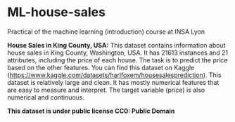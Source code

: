 # ML-house-sales
Practical of the machine learning (introduction) course at INSA Lyon

**House Sales in King County, USA:** This dataset contains information about house sales in King County, Washington, USA. It has 21613 instances and 21 attributes, including the price of each house. The task is to predict the price based on the other features. You can find this dataset on Kaggle (https://www.kaggle.com/datasets/harlfoxem/housesalesprediction). This dataset is relatively large and clean. It has mostly numerical features that are easy to measure and interpret. The target variable (price) is also numerical and continuous.

**This dataset is under public license CC0: Public Domain**
